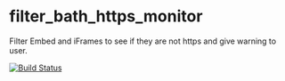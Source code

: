 # filter_bath_https_monitor
Filter Embed and iFrames to see if they are not https and give warning to user.

[![Build Status](https://travis-ci.org/hitteshahuja/filter_bath_https_monitor.svg?branch=master)](https://travis-ci.org/hitteshahuja/filter_bath_https_monitor)
